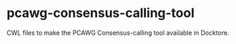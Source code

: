 # pcawg-consensus-calling-tool
CWL files to make the PCAWG Consensus-calling tool available in Docktore.
